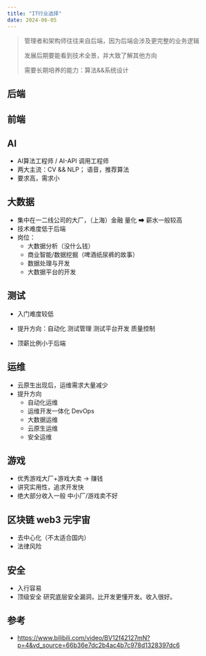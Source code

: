 ```yaml
---
title: "IT行业选择"
date: 2024-06-05
---
```




> 管理者和架构师往往来自后端，因为后端会涉及更完整的业务逻辑
>
> 发展后期要能看到技术全景，并大致了解其他方向
>
> 需要长期培养的能力：算法&&系统设计


## 后端







## 前端







## AI

+ AI算法工程师 / AI-API 调用工程师
+ 两大主流：CV && NLP； 语音，推荐算法
+ 要求高，需求小



## 大数据

+ 集中在一二线公司的大厂，（上海）金融 量化 ➡  薪水一般较高
+ 技术难度低于后端
+ 岗位：
  + 大数据分析（没什么钱）
  + 商业智能/数据挖掘（啤酒纸尿裤的故事）
  + 数据处理与开发  
  + 大数据平台的开发



## 测试

+ 入门难度较低

+ 提升方向：自动化 测试管理 测试平台开发  质量控制

+ 顶薪比例小于后端

  

## 运维

+ 云原生出现后，运维需求大量减少
+ 提升方向
  + 自动化运维
  + 运维开发一体化  DevOps
  + 大数据运维
  + 云原生运维
  + 安全运维



## 游戏

+ 优秀游戏大厂+游戏大卖 → 赚钱
+ 讲究实用性，追求开发快
+ 绝大部分收入一般  中小厂/游戏卖不好



## 区块链 web3 元宇宙

+ 去中心化（不太适合国内）
+ 法律风险





## 安全

+ 入行容易
+ 顶级安全 研究底层安全漏洞，比开发更懂开发。收入很好。





## 参考

+ https://www.bilibili.com/video/BV12f42127mN?p=4&vd_source=66b36e7dc2b4ac4b7c978d1328397dc6
